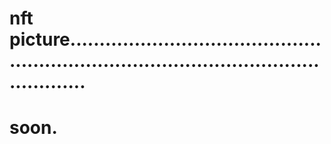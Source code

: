 # nft picture.............................................................................................................
# soon.

